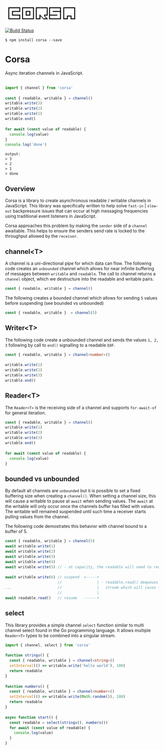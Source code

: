 ![logo](./docs/logo.png)

 [![Build Status](https://travis-ci.org/sinclairzx81/corsa.svg?branch=master)](https://travis-ci.org/sinclairzx81/corsa)

```
$ npm install corsa --save
```

# Corsa

Async iteration channels in JavaScript.

```typescript

import { channel } from 'corsa'

const { readable, writable } = channel()
writable.write(3)
writable.write(2)
writable.write(1)
writable.end()

for await (const value of readable) {
  console.log(value)
}
console.log('done')
```
```
output:
> 3
> 2
> 1
> done
```

## Overview

Corsa is a library to create asynchronous readable / writable channels in JavaScript. This library was specifically written to help solve `fast-in` | `slow-out` backpressure issues that can occur at high messaging frequencies using traditional event listeners in JavaScript.

Corsa approaches this problem by making the `sender` side of a `channel` awaitable. This helps to ensure the senders send rate is locked to the throughput allowed by the `receiver`.

## channel&lt;T&gt;

A channel is a uni-directional pipe for which data can flow. The following code creates an `unbounded` channel which allows for near infinite buffering of messages between `writable` and `readable`. The call to channel returns a `channel` object, which we destructure into the readable and writable pairs.

```typescript
const { readable, writable } = channel()
```
The following creates a bounded channel which allows for sending `5` values before suspending (see bounded vs unbounded)

```typescript
const { readable, writable }  = channel(5)
```

## Writer&lt;T&gt;

The following code create a unbounded channel and sends the values `1, 2, 3` following by call to `end()` signalling to a readable `EOF`.

```typescript
const { readable, writable } = channel<number>()

writable.write(1)
writable.write(2)
writable.write(3)
writable.end()

```

## Reader&lt;T&gt;

The `Reader<T>` is the receiving side of a channel and supports `for-await-of` for general iteration. 

```typescript
const { readable, writable } = channel()
writable.write(1)
writable.write(2)
writable.write(3)
writable.end()

for await (const value of readable) {
  console.log(value)
}

```

## bounded vs unbounded

By default all channels are `unbounded` but it is possible to set a fixed buffering size when creating a `channel()`. When setting a channel size, this will cause a writable to pause at `await` when sending values. The `await` at the writable will only occur once the channels buffer has filled with values. The writable will remained suspended until such time a receiver starts pulling values from the channel.

The following code demostrates this behavior with channel bound to a buffer of 5.

```typescript
const { readable, writable } = channel(5)
await writable.write(1) 
await writable.write(2) 
await writable.write(3) 
await writable.write(4) 
await writable.write(5) // - at capacity, the readable will need to read something.

await writable.write(6) // suspend  <-----+
                        //                | - readable.read() dequeues one element from the
...                     //                |   stream which will cause the writable to resume.
                        //                |  
await readable.read()   // resume   ------+
```

## select

This library provides a simple channel `select` function similar to multi channel select found in the Go programming language. It allows multiple `Reader<T>` types to be combined into a singular stream.

```typescript
import { channel, select } from 'corsa'

function strings() {
  const { readable, writable } = channel<string>()
  setInterval(() => writable.write('hello world'), 100)
  return readable
}

function numbers() {
  const { readable, writable } = channel<number>()
  setInterval(() => writable.write(Math.random()), 200)
  return readable
}

async function start() {
  const readable = select(strings(), numbers())
  for await (const value of readable) {
    console.log(value)
  }
}
```
